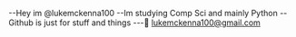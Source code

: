 --Hey im @lukemckenna100
--Im studying Comp Sci and mainly Python
--Github is just for stuff and things
---📧 lukemckenna100@gmail.com
